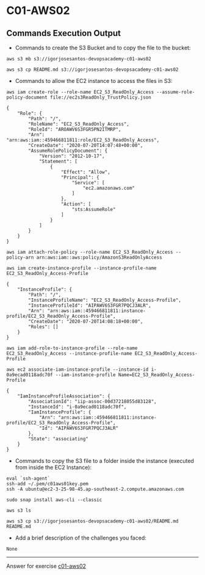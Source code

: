 # C01-AWS02

## Commands Execution Output

- Commands to create the S3 Bucket and to copy the file to the bucket:
```
aws s3 mb s3://igorjosesantos-devopsacademy-c01-aws02
```

```
aws s3 cp README.md s3://igorjosesantos-devopsacademy-c01-aws02
```

- Commands to allow the EC2 instance to access the files in S3:
```
aws iam create-role --role-name EC2_S3_ReadOnly_Access --assume-role-policy-document file://ec2s3ReadOnly_TrustPolicy.json

{
    "Role": {
        "Path": "/",
        "RoleName": "EC2_S3_ReadOnly_Access",
        "RoleId": "AROAWV6S3FGR5PN2ITMRP",
        "Arn": "arn:aws:iam::459466811811:role/EC2_S3_ReadOnly_Access",
        "CreateDate": "2020-07-20T14:07:48+00:00",
        "AssumeRolePolicyDocument": {
            "Version": "2012-10-17",
            "Statement": [
                {
                    "Effect": "Allow",
                    "Principal": {
                        "Service": [
                            "ec2.amazonaws.com"
                        ]
                    },
                    "Action": [
                        "sts:AssumeRole"
                    ]
                }
            ]
        }
    }
}
```

```
aws iam attach-role-policy --role-name EC2_S3_ReadOnly_Access --policy-arn arn:aws:iam::aws:policy/AmazonS3ReadOnlyAccess
```

```
aws iam create-instance-profile --instance-profile-name EC2_S3_ReadOnly_Access-Profile

{
    "InstanceProfile": {
        "Path": "/",
        "InstanceProfileName": "EC2_S3_ReadOnly_Access-Profile",
        "InstanceProfileId": "AIPAWV6S3FGR7PQCJ3ALR",
        "Arn": "arn:aws:iam::459466811811:instance-profile/EC2_S3_ReadOnly_Access-Profile",
        "CreateDate": "2020-07-20T14:08:18+00:00",
        "Roles": []
    }
}
```

```
aws iam add-role-to-instance-profile --role-name EC2_S3_ReadOnly_Access --instance-profile-name EC2_S3_ReadOnly_Access-Profile
```

```
aws ec2 associate-iam-instance-profile --instance-id i-0a9ecad0118adc70f --iam-instance-profile Name=EC2_S3_ReadOnly_Access-Profile

{
    "IamInstanceProfileAssociation": {
        "AssociationId": "iip-assoc-00d37218055d83128",
        "InstanceId": "i-0a9ecad0118adc70f",
        "IamInstanceProfile": {
            "Arn": "arn:aws:iam::459466811811:instance-profile/EC2_S3_ReadOnly_Access-Profile",
            "Id": "AIPAWV6S3FGR7PQCJ3ALR"
        },
        "State": "associating"
    }
}
```

- Commands to copy the S3 file to a folder inside the instance (executed from inside the EC2 Instance):
```
eval `ssh-agent`
ssh-add ~/.pem/c01aws01key.pem
ssh -A ubuntu@ec2-3-25-98-45.ap-southeast-2.compute.amazonaws.com

sudo snap install aws-cli --classic

aws s3 ls

aws s3 cp s3://igorjosesantos-devopsacademy-c01-aws02/README.md README.md
```

- Add a brief description of the challenges you faced:
```
None
```

***
Answer for exercise [c01-aws02](https://github.com/devopsacademyau/academy/blob/635775538e8ad7793b305f48064b09e23c626fb7/classes/01class/exercises/c01-aws02/README.md)